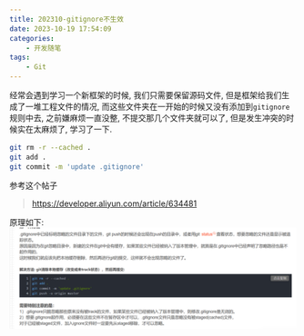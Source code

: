 ```yaml
---
title: 202310-gitignore不生效
date: 2023-10-19 17:54:09
categories:
    - 开发随笔
tags:
    - Git
---
```


经常会遇到学习一个新框架的时候, 我们只需要保留源码文件, 但是框架给我们生成了一堆工程文件的情况, 而这些文件夹在一开始的时候又没有添加到`gitignore`规则中去, 之前嫌麻烦一直没整, 不提交那几个文件夹就可以了, 但是发生冲突的时候实在太麻烦了, 学习了一下.
```bash
git rm -r --cached .
git add .
git commit -m 'update .gitignore'
```
参考这个帖子
> https://developer.aliyun.com/article/634481

原理如下:
![pic](./202310-gitignore不生效/001.png)